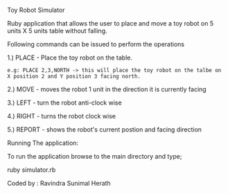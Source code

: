 Toy Robot Simulator

Ruby application that allows the user to place and move a toy robot on 5 units X 5 units table without falling.

Following commands can be issued to perform the operations

1.) PLACE - Place the toy robot on the table.

    e.g: PLACE 2,3,NORTH -> this will place the toy robot on the talbe on X position 2 and Y position 3 facing north.

2.) MOVE   - moves the robot 1 unit in the direction it is currently facing

3.) LEFT   - turn the robot anti-clock wise

4.) RIGHT  - turns the robot clock wise

5.) REPORT - shows the robot's current postion and facing direction


Running The application:

To run the application browse to the main directory and type;

ruby simulator.rb



Coded by : Ravindra Sunimal Herath

